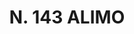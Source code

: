 ---
title: "N. 143 ALIMO"
plant-name: "N. 143"
plant-number: "143"
plant-xml: "/assets/xml/plant143.xml"
plant-img1: "/assets/img/plant143_verso.jpg"
plant-img2: "/assets/img/plant143.jpg"
plant-title: "N. 143 ALIMO"
plant-taxon-link: ""
plant-taxon-content: ""
layout: single-xml
---